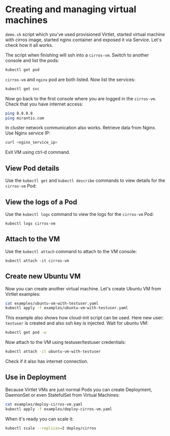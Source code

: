 # Creating and managing virtual machines

`demo.sh` script which you've used provisioned Virtlet, started virtual machine with cirros image, started nginx container and exposed it via Service.
Let's check how it all works.

The script when finishing will ssh into a `cirros-vm`. Switch to another console and list the pods:


```bash
kubectl get pod
```

`cirros-vm` and `nginx` pod are both listed. Now list the services:

```bash
kubectl get svc
```

Now go back to the first console where you are logged in the `cirros-vm`. Check that you have internet access:

```bash
ping 8.8.8.8
ping mirantis.com
```

In cluster network communication also works. Retrieve data from Nginx. Use Nginx service IP:

```bash
curl <nginx_service_ip>
```

Exit VM using ctrl-d command.

## View Pod details

Use the `kubectl get` and `kubectl describe` commands to view details for the `cirros-vm` Pod:

## View the logs of a Pod

Use the `kubectl logs` command to view the logs for the `cirros-vm` Pod:

```
kubectl logs cirros-vm
```

## Attach to the VM

Use the `kubectl attach` command to attach to the VM console:

```
kubectl attach -it cirros-vm
```

## Create new Ubuntu VM

Now you can create another virtual machine. Let's create Ubuntu VM from Virtlet examples:

```bash
cat examples/ubuntu-vm-with-testuser.yaml
kubectl apply -f examples/ubuntu-vm-with-testuser.yaml
```

This example also shows how cloud-init script can be used. Here new user: `testuser` is created and also ssh key is injected.
Wait for ubuntu VM:

```bash
kubectl get pod -w
```

Now attach to the VM using testuser/testuser credentials:

```bash
kubectl attach -it ubuntu-vm-with-testuser
```

Check if it also has internet connection.

## Use in Deployment

Because Virtlet VMs are just normal Pods you can create Deployment, DaemonSet or even StatefulSet from Virtual Machines:

```bash
cat examples/deploy-cirros-vm.yaml
kubectl apply -f examples/deploy-cirros-vm.yaml
```

When it's ready you can scale it:

```bash
kubectl scale --replicas=2 deploy/cirros
```

